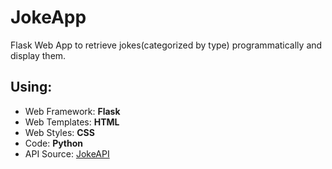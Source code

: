 # JokeApp
Flask Web App to retrieve jokes(categorized by type) programmatically and display them. <br/>

## Using:
- Web Framework: **Flask** <br/>
- Web Templates: **HTML** <br/>
- Web Styles: **CSS** <br/>
- Code: **Python**
- API Source: [JokeAPI](https://sv443.net/jokeapi/v2/) <br/>
